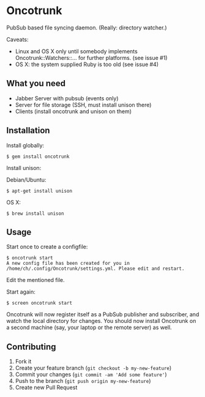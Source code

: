 # Oncotrunk

PubSub based file syncing daemon. (Really: directory watcher.)

Caveats:

- Linux and OS X only until somebody implements Oncotrunk::Watchers::... for further platforms. (see issue #1)
- OS X: the system supplied Ruby is too old (see issue #4)

## What you need

* Jabber Server with pubsub (events only)
* Server for file storage (SSH, must install unison there)
* Clients (install oncotrunk and unison on them)

## Installation

Install globally:

    $ gem install oncotrunk

Install unison:

Debian/Ubuntu:

    $ apt-get install unison

OS X:

    $ brew install unison

## Usage

Start once to create a configfile:

    $ oncotrunk start
    A new config file has been created for you in /home/ch/.config/Oncotrunk/settings.yml. Please edit and restart.

Edit the mentioned file.

Start again:

    $ screen oncotrunk start

Oncotrunk will now register itself as a PubSub publisher and subscriber, and watch the local directory for changes.
You should now install Oncotrunk on a second machine (say, your laptop or the remote server) as well.


## Contributing

1. Fork it
2. Create your feature branch (`git checkout -b my-new-feature`)
3. Commit your changes (`git commit -am 'Add some feature'`)
4. Push to the branch (`git push origin my-new-feature`)
5. Create new Pull Request
